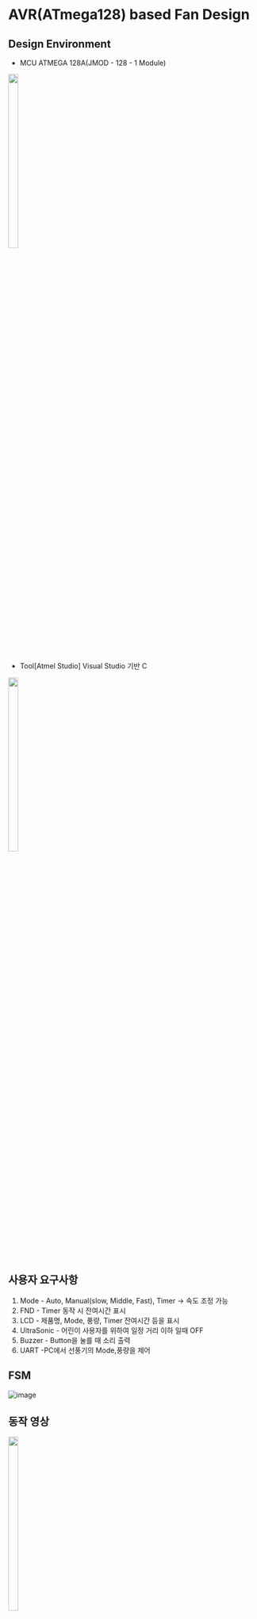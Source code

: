# AVR(ATmega128) based Fan Design
## Design Environment
 - MCU ATMEGA 128A(JMOD - 128 - 1 Module)
<img src="https://github.com/minji1025/AVR_ATmega128_based_Fan_design/assets/163821451/5a67cdcf-8e2b-4dcd-b401-34577b32f2f1" width="20%" height="30%">

- Tool[Atmel Studio] Visual Studio 기반 C
<img src="https://github.com/minji1025/AVR_ATmega128_based_Fan_design/assets/163821451/0d2291a2-6d16-45ae-88e6-7385e00be5e3" width="20%" height="30%">

## 사용자 요구사항
1. Mode - Auto, Manual(slow, Middle, Fast), Timer
    -> 속도 조정 가능
2. FND - Timer 동작 시 잔여시간 표시
3. LCD - 제품명, Mode, 풍량, Timer 잔여시간 등을 표시
4. UltraSonic - 어린이 사용자를 위하여 일정 거리 이하 일때 OFF
5. Buzzer - Button을 눌를 때 소리 출력
6. UART -PC에서 선풍기의 Mode,풍량을 제어
   
## FSM
![image](https://github.com/minji1025/AVR_ATmega128_based_Fan_design/assets/163821451/b999f382-a978-40ff-a1e7-5b1d801391ef)

## 동작 영상
<img src="https://github.com/minji1025/AVR_ATmega128_based_Fan_design/assets/163821451/82606b28-b32d-4a5e-a1fa-6906a6cfa106" width="20%" height="30%">

1. Mode 변경 : OFF -> ON -> Manual Mode (Slow -> Middle -> Fast) -> Auto Mode
2. Timer reset : 8시간 이상 시 Timer 초기화
3. Timer OFF : Timer 시간이 0시 0분 0초가 되면 FAN OFF
4. Ultra Sonic FAN OFF : 30 이상 시 초록불&FAN ON, 10~30 시 노란불&FAN ON, 10이하시 빨간불&FAN OFF
5. Ultra Sonic OFF : 거리 상관 없이 동작
6. UART : Button과 동일하게 동작
